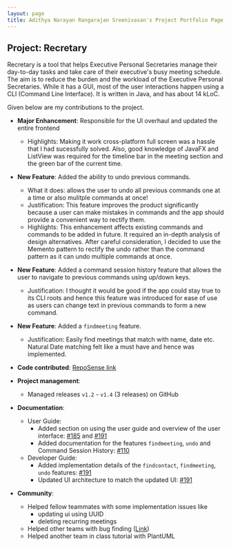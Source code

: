 ```yaml
---
layout: page
title: Adithya Narayan Rangarajan Sreenivasan's Project Portfolio Page
---
```


## Project: Recretary

Recretary is a tool that helps Executive Personal Secretaries manage their day-to-day tasks and take care of their executive's busy meeting schedule. The aim is to reduce the burden and the workload of the Executive Personal Secretaries. While it has a GUI, most of the user interactions happen using a CLI (Command Line Interface). It is written in Java, and has about 14 kLoC.

Given below are my contributions to the project.

* **Major Enhancement**: Responsible for the UI overhaul and updated the entire frontend
  * Highlights: Making it work cross-platform full screen was a hassle that I had sucessfully solved. Also, good knowledge of JavaFX and ListView was required for the timeline bar in the meeting section and the green bar of the current time.

* **New Feature**: Added the ability to undo previous commands.
  * What it does: allows the user to undo all previous commands one at a time or also mulitple commands at once!
  * Justification: This feature improves the product significantly because a user can make mistakes in commands and the app should provide a convenient way to rectify them.
  * Highlights: This enhancement affects existing commands and commands to be added in future. It required an in-depth analysis of design alternatives. After careful consideration, I decided to use the Memento pattern to rectify the undo rather than the command pattern as it can undo multiple commands at once.

* **New Feature**: Added a command session history feature that allows the user to navigate to previous commands using up/down keys.
  * Justification: I thought it would be good if the app could stay true to its CLI roots and hence this feature was introduced for ease of use as users can change text in previous commands to form a new command. 

* **New Feature**: Added a `findmeeting` feature.
  * Justification: Easily find meetings that match with name, date etc. Natural Date matching felt like a must have and hence was implemented.


* **Code contributed**: [RepoSense link](https://nus-cs2103-ay2021s1.github.io/tp-dashboard/#breakdown=true&search=w16&sort=groupTitle&sortWithin=title&since=2020-08-14&until=2020-11-09&timeframe=commit&mergegroup=&groupSelect=groupByRepos&checkedFileTypes=docs~functional-code~test-code~other&tabOpen=true&tabType=authorship&tabAuthor=AdithyaNarayan&tabRepo=AY2021S1-CS2103T-W16-1%2Ftp%5Bmaster%5D&authorshipIsMergeGroup=false&authorshipFileTypes=docs~functional-code~test-code~other)

* **Project management**:
  * Managed releases `v1.2` - `v1.4` (3 releases) on GitHub

* **Documentation**:
  * User Guide:
    * Added section on using the user guide and overview of the user interface: [\#185](https://github.com/AY2021S1-CS2103T-W16-1/tp/pull/185) and [\#191](https://github.com/AY2021S1-CS2103T-W16-1/tp/pull/191)
    * Added documentation for the features `findmeeting`, `undo` and Command Session History: [\#110](https://github.com/AY2021S1-CS2103T-W16-1/tp/pull/110)
  * Developer Guide:
    * Added implementation details of the `findcontact`, `findmeeting`, `undo` features: [\#191](https://github.com/AY2021S1-CS2103T-W16-1/tp/pull/191)
    * Updated UI architecture to match the updated UI: [\#191](https://github.com/AY2021S1-CS2103T-W16-1/tp/pull/191)

* **Community**:
  * Helped fellow teammates with some implementation issues like
    * updating ui using UUID
    * deleting recurring meetings
  * Helped other teams with bug finding ([Link](https://github.com/adithyaNarayan/ped))
  * Helped another team in class tutorial with PlantUML
